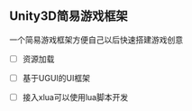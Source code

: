 ## Unity3D简易游戏框架
一个简易游戏框架方便自己以后快速搭建游戏创意  
- [ ] 资源加载      
- [ ] 基于UGUI的UI框架        
- [ ] 接入xlua可以使用lua脚本开发
 
